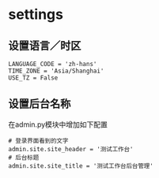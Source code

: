 # settings
## 设置语言／时区
```
LANGUAGE_CODE = 'zh-hans'
TIME_ZONE = 'Asia/Shanghai'
USE_TZ = False
```

## 设置后台名称
在admin.py模块中增加如下配置
```
# 登录界面看到的文字
admin.site.site_header = '测试工作台'
# 后台标题
admin.site.site_title = '测试工作台后台管理'
```
